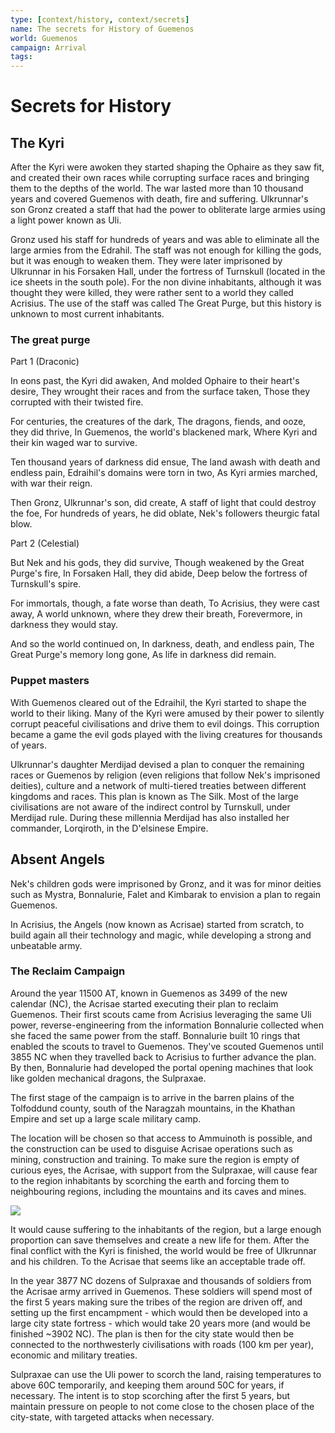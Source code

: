```yaml
---
type: [context/history, context/secrets]
name: The secrets for History of Guemenos
world: Guemenos
campaign: Arrival
tags: 
---
```


# Secrets for History

## The Kyri

After the Kyri were awoken they started shaping the Ophaire as they saw fit, and created their own races while corrupting surface races and bringing them to the depths of the world. The war lasted more than 10 thousand years and covered Guemenos with death, fire and suffering. Ulkrunnar's son Gronz created a staff that had the power to obliterate large armies using a light power known as Uli.

Gronz used his staff for hundreds of years and was able to eliminate all the large armies from the Edrahil. The staff was not enough for killing the gods, but it was enough to weaken them. They were later imprisoned by Ulkrunnar in his Forsaken Hall, under the fortress of Turnskull (located in the ice sheets in the south pole). For the non divine inhabitants, although it was thought they were killed, they were rather sent to a world they called Acrisius. The use of the staff was called The Great Purge, but this history is unknown to most current inhabitants.

### The great purge

Part 1 (Draconic)

In eons past, the Kyri did awaken,
And molded Ophaire to their heart's desire,
They wrought their races and from the surface taken,
Those they corrupted with their twisted fire.

For centuries, the creatures of the dark,
The dragons, fiends, and ooze, they did thrive,
In Guemenos, the world's blackened mark,
Where Kyri and their kin waged war to survive.

Ten thousand years of darkness did ensue,
The land awash with death and endless pain,
Edraihil's domains were torn in two,
As Kyri armies marched, with war their reign.

Then Gronz, Ulkrunnar's son, did create,
A staff of light that could destroy the foe,
For hundreds of years, he did oblate,
Nek's followers theurgic fatal blow.

Part 2 (Celestial)

But Nek and his gods, they did survive,
Though weakened by the Great Purge's fire,
In Forsaken Hall, they did abide,
Deep below the fortress of Turnskull's spire.

For immortals, though, a fate worse than death,
To Acrisius, they were cast away,
A world unknown, where they drew their breath,
Forevermore, in darkness they would stay.

And so the world continued on,
In darkness, death, and endless pain,
The Great Purge's memory long gone,
As life in darkness did remain.

### Puppet masters

With Guemenos cleared out of the Edraihil, the Kyri started to shape the world to their liking. Many of the Kyri were amused by their power to silently corrupt peaceful civilisations and drive them to evil doings. This corruption became a game the evil gods played with the living creatures for thousands of years.

Ulkrunnar's daughter Merdijad devised a plan to conquer the remaining races or Guemenos by religion (even religions that follow Nek's imprisoned deities), culture and a network of multi-tiered treaties between different kingdoms and races. This plan is known as The Silk. Most of the large civilisations are not aware of the indirect control by Turnskull, under Merdijad rule. During these millennia Merdijad has also installed her commander, Lorqiroth, in the D'elsinese Empire.

## Absent Angels

Nek's children gods were imprisoned by Gronz, and it was for minor deities such as Mystra, Bonnalurie, Falet and Kimbarak to envision a plan to regain Guemenos.

In Acrisius, the Angels (now known as Acrisae) started from scratch, to build again all their technology and magic, while developing a strong and unbeatable army.

### The Reclaim Campaign

Around the year 11500 AT, known in Guemenos as 3499 of the new calendar (NC), the Acrisae started executing their plan to reclaim Guemenos. Their first scouts came from Acrisius leveraging the same Uli power, reverse-engineering from the information Bonnalurie collected when she faced the same power from the staff. Bonnalurie built 10 rings that enabled the scouts to travel to Guemenos. They've scouted Guemenos until 3855 NC when they travelled back to Acrisius to further advance the plan. By then, Bonnalurie had developed the portal opening machines that look like golden mechanical dragons, the Sulpraxae. 

The first stage of the campaign is to arrive in the barren plains of the Tolfoddund county, south of the Naragzah mountains, in the Khathan Empire and set up a large scale military camp. 

The location will be chosen so that access to Ammuinoth is possible, and the construction can be used to disguise Acrisae operations such as mining, construction and training. To make sure the region is empty of curious eyes, the Acrisae, with support from the Sulpraxae, will cause fear to the region inhabitants by scorching the earth and forcing them to neighbouring regions, including the mountains and its caves and mines.

![](https://i.imgur.com/svplP5E.png)

It would cause suffering to the inhabitants of the region, but a large enough proportion can save themselves and create a new life for them. After the final conflict with the Kyri is finished, the world would be free of Ulkrunnar and his children. To the Acrisae that seems like an acceptable trade off.

In the year 3877 NC dozens of Sulpraxae and thousands of soldiers from the Acrisae army arrived in Guemenos. These soldiers will spend most of the first 5 years making sure the tribes of the region are driven off, and setting up the first encampment - which would then be developed into a large city state fortress - which would take 20 years more (and would be finished ~3902 NC). The plan is then for the city state would then be connected to the northwesterly civilisations with roads (100 km per year), economic and military treaties. 

Sulpraxae can use the Uli power to scorch the land, raising temperatures to above 60C temporarily, and keeping them around 50C for years, if necessary. The intent is to stop scorching after the first 5 years, but maintain pressure on people to not come close to the chosen place of the city-state, with targeted attacks when necessary.